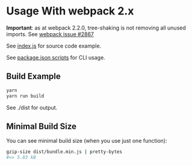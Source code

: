 # Usage With webpack 2.x

**Important**: as at webpack 2.2.0, tree-shaking is not removing all unused imports.
See [webpack issue #2867](https://github.com/webpack/webpack/issues/2867)

See [index.js](./index.js) for source code example.

See [package.json scripts](./package.json) for CLI usage.

## Build Example

```sh
yarn
yarn run build
```

See ./dist for output.

## Minimal Build Size

You can see minimal build size (when you use just one function):

```sh
gzip-size dist/bundle.min.js | pretty-bytes
#=> 5.83 kB
```
